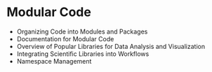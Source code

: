 # Modular Code 

- Organizing Code into Modules and Packages
- Documentation for Modular Code
- Overview of Popular Libraries for Data Analysis and Visualization
- Integrating Scientific Libraries into Workflows
- Namespace Management